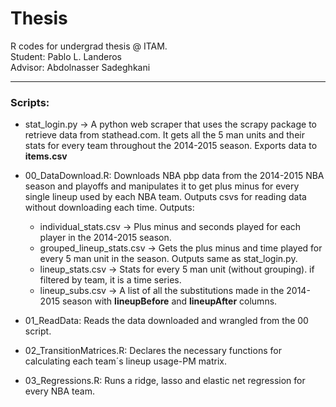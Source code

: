 # Thesis   

R  codes for undergrad thesis @ ITAM.       
Student: Pablo L. Landeros   
Advisor: Abdolnasser Sadeghkani   


***
### Scripts:   
* stat_login.py -> A python  web scraper that uses the scrapy package to retrieve data from stathead.com. It gets all the 5 man units and their stats for every team throughout the 2014-2015 season. Exports data to **items.csv**

* 00_DataDownload.R: Downloads NBA pbp data from the 2014-2015 NBA season and playoffs and manipulates it to get plus minus for every single lineup used by each NBA team. Outputs csvs for reading data without downloading each time. Outputs:
    *  individual_stats.csv -> Plus minus and seconds played for each player in the 2014-2015 season.
    *  grouped_lineup_stats.csv -> Gets the plus minus and time played for every 5 man unit in the season. Outputs same as stat_login.py.
    *  lineup_stats.csv -> Stats for every 5 man unit (without grouping). if filtered by team, it is a time series. 
    *  lineup_subs.csv -> A list of all the substitutions made in the 2014-2015 season with 
     **lineupBefore** and **lineupAfter** columns.


* 01_ReadData: Reads the data downloaded and wrangled from the 00 script.
* 02_TransitionMatrices.R: Declares the necessary functions for calculating each team´s lineup usage-PM matrix.
* 03_Regressions.R: Runs a ridge, lasso and elastic net regression for every NBA team. 




 
